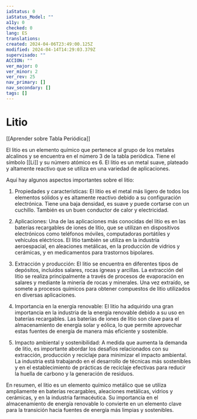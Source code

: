 ```yaml
---
iaStatus: 0
iaStatus_Model: ""
a11y: 0
checked: 0
lang: ES
translations: 
created: 2024-04-06T23:49:00.125Z
modified: 2024-04-14T14:29:03.379Z
supervisado: ""
ACCION: ""
ver_major: 0
ver_minor: 2
ver_rev: 25
nav_primary: []
nav_secondary: []
tags: []
---
```

# Litio

[[Aprender sobre Tabla Periódica]]

El litio es un elemento químico que pertenece al grupo de los metales alcalinos y se encuentra en el número 3 de la tabla periódica. Tiene el símbolo [[Li]] y su número atómico es 6. El litio es un metal suave, plateado y altamente reactivo que se utiliza en una variedad de aplicaciones.

Aquí hay algunos aspectos importantes sobre el litio:

1. Propiedades y características: El litio es el metal más ligero de todos los elementos sólidos y es altamente reactivo debido a su configuración electrónica. Tiene una baja densidad, es suave y puede cortarse con un cuchillo. También es un buen conductor de calor y electricidad.
    
2. Aplicaciones: Una de las aplicaciones más conocidas del litio es en las baterías recargables de iones de litio, que se utilizan en dispositivos electrónicos como teléfonos móviles, computadoras portátiles y vehículos eléctricos. El litio también se utiliza en la industria aeroespacial, en aleaciones metálicas, en la producción de vidrios y cerámicas, y en medicamentos para trastornos bipolares.
    
3. Extracción y producción: El litio se encuentra en diferentes tipos de depósitos, incluidos salares, rocas ígneas y arcillas. La extracción del litio se realiza principalmente a través de procesos de evaporación en salares y mediante la minería de rocas y minerales. Una vez extraído, se somete a procesos químicos para obtener compuestos de litio utilizados en diversas aplicaciones.
    
4. Importancia en la energía renovable: El litio ha adquirido una gran importancia en la industria de la energía renovable debido a su uso en baterías recargables. Las baterías de iones de litio son clave para el almacenamiento de energía solar y eólica, lo que permite aprovechar estas fuentes de energía de manera más eficiente y sostenible.
    
5. Impacto ambiental y sostenibilidad: A medida que aumenta la demanda de litio, es importante abordar los desafíos relacionados con su extracción, producción y reciclaje para minimizar el impacto ambiental. La industria está trabajando en el desarrollo de técnicas más sostenibles y en el establecimiento de prácticas de reciclaje efectivas para reducir la huella de carbono y la generación de residuos.
    

En resumen, el litio es un elemento químico metálico que se utiliza ampliamente en baterías recargables, aleaciones metálicas, vidrios y cerámicas, y en la industria farmacéutica. Su importancia en el almacenamiento de energía renovable lo convierte en un elemento clave para la transición hacia fuentes de energía más limpias y sostenibles.